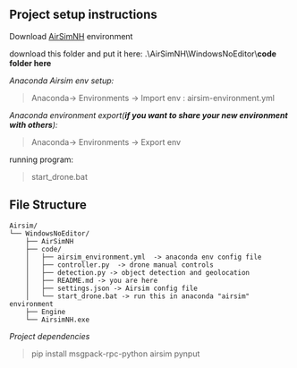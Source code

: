## Project setup instructions

Download [AirSimNH](https://github.com/microsoft/AirSim/releases/download/v1.8.1-windows/AirSimNH.zip) environment

download this folder and put it here: .\AirSimNH\WindowsNoEditor\\**code folder here**

*Anaconda Airsim env setup:*
>Anaconda-> Environments -> Import env : airsim-environment.yml

*Anaconda environment export(**if you want to share your new environment with others**):*
> Anaconda-> Environments -> Export env

running program:
> start_drone.bat


File Structure
-------------------- 
```
Airsim/
└── WindowsNoEditor/
    ├── AirSimNH
    ├── code/
    │   ├── airsim_environment.yml  -> anaconda env config file 
    │   ├── controller.py  -> drone manual controls
    │   ├── detection.py -> object detection and geolocation
    │   ├── README.md -> you are here
    │   ├── settings.json -> Airsim config file
    │   └── start_drone.bat -> run this in anaconda "airsim" environment
    ├── Engine
    └── AirsimNH.exe
```

*Project dependencies*
> pip install msgpack-rpc-python airsim pynput



